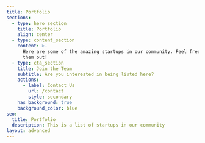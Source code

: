 ```yaml
---
title: Portfolio
sections:
  - type: hero_section
    title: Portfolio
    align: center
  - type: content_section
    content: >-
      Here are some of the amazing startups in our community. Feel free to check
      them out!
  - type: cta_section
    title: Join the Team
    subtitle: Are you interested in being listed here?
    actions:
      - label: Contact Us
        url: /contact
        style: secondary
    has_background: true
    background_color: blue
seo:
  title: Portfolio
  description: This is a list of startups in our community
layout: advanced
---
```

